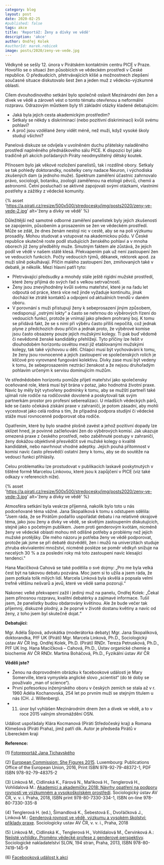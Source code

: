 ```yaml
---
category: blog
layout: post
date: 2020-02-25
#published: false
tags: akce
title: 'Reportáž: Ženy a dívky ve vědě'
description: 'akce'
author: Ondřej Kolek
#authorId: marek.rebicek
image: posts/2020/zeny-ve-vede.jpg
---
```


Vědkyně se sešly 12. února v Pirátském kontaktním centru PICE v Praze. Hovořilo se o situaci žen působících ve vědeckém prostředí v České republice. O předsudcích, přetrvávajících klišé a možnostnech zlepšení současné situace diskutovalo šest žen a jeden muž z vědecko-výzkumné oblasti.

Cílem dvouhodinového setkání bylo společně oslavit Mezinárodní den žen a dívek ve vědě a zároveň vést o tomto tématu otevřenou a neformální rozpravu. Odrazovým můstkem byly tři základní otázky kladené debatujícím: 
* Jaká byla jejich cesta akademickým prostředím? 
* Setkaly se někdy s diskriminací (nebo pozitivní diskriminací) kvůli svému pohlaví? 
* A proč jsou vzdělané ženy vidět méně, než muži, když vysoké školy studují všichni?

Panelová diskuze se odvíjela v uvolněném duchu přátelsky naladěného prostředí naplněného přednáškového sálu PICE.  K dispozici byl jako tradičně  při akcích pořádaných Piráty neodmyslitelný dětský koutek.

Přínosem bylo jak věkové rozložení panelistů, tak i rozdílné obory. Setkaly se tak pohledy doktorandky, nositelky ceny nadace Neuron, i východiska zkušených dam (a jednoho muže). Spektrum zaměření účastnic zahrnovalo právo, sociologii, botaniku, zoologii zaměřenou na etologii pěvců, chemii a astronomii. Četní posluchači se aktivně zapojovali svými otázkami, vlastními postřehy a zážitky z vědecké komunity.

{% asset 'https://a.pirati.cz/resize/500x500/stredocesky/img/posts2020/zeny-ve-vede-2.jpg' alt='ženy a dívky ve vědě' %}

Důležitější než samotné odborné zaměření panelistek byly jejich zkušenosti se zapojením, působením a prosazením se žen ve vědeckém prostředí. Může se zdát, že dnes ženám nestojí nic v cestě, aby se na poli výzkumu prosadily. Mohou studovat a vstupovat na akademickou půdu. V České republice skutečně roste podíl studujících ženského pohlaví a v mnoha oborech již ženy předběhly muže. Smutným faktem ale zůstává, že jejich podíl ve vědě v našem státě klesá. Překvapením pak už není zastoupení žen ve vedoucích funkcích. Počty vedoucích týmů, děkanek, rektorek apod. za muži silně pokulhávají. Příčin malého zastoupení žen, zmiňovaných také v debatě, je několik. Mezi hlavní patří tyto:

* Přetrvávající předsudky a mnohdy stále ještě rigidní mužské prostředí, které ženy přijímá do svých řad s velkou setrvačností.
* Ženy jsou znevýhodněny kvůli svému mateřství, které je na řadu let odpoutá od práce, která více než jinde vyžaduje kontinuitu, jinak dochází ke ztrátě kontaktů a odpojení od aktuálních trendů v daném oboru.
* V porovnání s muži přistupují ženy k sebeprosazení jiným způsobem, nedisponují „ostrými lokty“ a často se nehrnou do výběrových řízení do vedoucích funkcí, protože je vnímají jako předem prohraný boj. K tomu se přidává fakt, že se s nimi při výběru často příliš nepočítá, což jednak plyne z předchozích dvou příčin a jednak proto, že výběrové komise jsou často obsazeny pouze jejich mužskými kolegy. Ti pak buď vědomě či nevědomě ženské kandidátky přehlížejí.
Tyto příčiny lze řešit v dlouhodobém horizontu osvětou mezi již etablovanými mužskými kolegy, tak také výchovou u dětí. Chlapci musí být vychováváni k tomu, že ženy jsou rovnocenné a jejich zastoupení ve společenských rolích je klíčové pro vyrovnané fungování kolektivu. Dívky zase musí být vedeny k tomu, že sebeprosazením neztrácí ženskost a že nejsou druhořadým pohlavím určeným k servisu dominujícím mužům.

Ve střednědobém horizontu pomůže přijetí mateřství jako společensky oceňované role, která musí být brána v potaz, jako hodnotná životní praxe. Navíc by měly být vytvořeny podmínky k tomu, aby se mužští partneři také ujímali role rodiče na rodičovské dovolené a poskytovali tak svým partnerkám prostor pro profesní seberealizaci. U mladších vědeckých párů, kde se často očekává získání praxe v zahraničí, je potom zásadní, aby mohli vycestovat jako celá rodina s tím, že případná podpora studijní či vědecké stáže musí rovnocenně podporovat oba rodiče.

Opatřením, které by bylo snadné plošně zavést a jehož pozitivní dopady lze sklízet hned, je povinné začleňování žen do výběrových komisí. Jak ukazuje omezená praxe z českého prostředí, nebo zaběhnuté postupy v zahraničí, ženy dokážou objektivně přesvědčit své mužské kolegy o kvalitě kandidátek, nebo navrhnout vhodné adeptky. Jejich pouhá přítomnost v komisi navíc často přesvědčí ostatní ženy k tomu, aby se do soutěže na vedoucí funkci přihlásily.

Celou problematiku lze prostudovat v publikacích laskavě poskytnutých v tištěné formě Marcelou Linkovou, které jsou k zapůjčení v PICE (viz také odkazy v referencích níže).

{% asset 'https://a.pirati.cz/resize/500x500/stredocesky/img/posts2020/zeny-ve-vede-3.jpg' alt='ženy a dívky ve vědě' %}

Atmosféra setkání byla veskrze příjemná, nakolik bylo toto u nás podceňované téma vážné. Jana Skopalíková k tomu s odstupem sdělila: "Jsem ráda, že se Pirátům podařilo uspořádat debatu i na relativně okrajové téma, jako jsou ženy a dívky ve vědě, se skvělým zastoupením diskutujících, stejně jako s početným publikem. Jsem proti genderovým kvótám, nicméně ženy ve vědecké oblasti mohou mít odlišné potřeby a problémy než jejich mužské protějšky. Dle mého názoru je potřeba ženy ve vědě podporovat, protože jak jsme se při debatě dozvěděli, žen i mužů na univerzitách studuje zhruba ekvivalentní množství, nicméně posléze se poměr vědkyň snižuje na necelých 30 % a za poslední roky má toto zastoupení navíc klesající tendenci."

Hana Macíčková Cahová se také podělila o své dojmy: „Pro me byla velká čest být na takovou debatu pozvána. Moc jsem si to užila a jsem ráda, že jsem potkala tolik milých lidí. Marcela Linková byla skvělá a popsala velmi trefně většinu nešvarů a jevů, které ve vědě sama pozoruji.“ 

Nakonec velké překvapení zažil i jediný muž na panelu, Ondřej Kolek: „Čekal jsem přínosnou rozpravu, kvalitní debatérky a zajímavé informace. Tušil jsem, že panelistky budou obdarovány květinou. Ale že bude večer tak příjemný, diskuzně plodný, a že poprvé v životě dostanu květiny a navíc od ženy, z toho jsem byl skutečně dojat.“

**Debatující:**

Mgr. Adéla Šípová, advokátka (moderátorka debaty)
Mgr. Jana Skopalíková, doktorandka, PřF UK (Piráti)
Mgr. Marcela Linková, Ph.D., Sociologický ústav AV ČR
Ing. Ondřej Kolek, Ph.D. (Piráti)
RNDr. Tereza Petrusková, Ph.D., PřF UK
Ing. Hana Macíčková – Cahová, Ph.D., Ústav organické chemie a biochemie AV ČR
RNDr. Martina Boháčová, Ph.D., Fyzikální ústav AV ČR

**Věděli jste?**
* Ženou na doprovodném obrázku k facebookové události je Mary Somerville, která vymyslela anglické slovo „scientist“ (do té doby se používalo „man of science“).
* První pofesorkou inženýrského oboru v českých zemích se stala až v r. 1960 Adéla Kochanovská, 254 let po prvním muži se stejným titulem u nás (CH. J. Willenberg).
* 11. únor byl vyhlášen Mezinárodním dnem žen a dívek ve vědě, a to v roce 2015 valným shromáždění OSN.

Událost uspořádaly Klára Kocmanová (Piráti Středočeský kraj) a Romana Klimešová (Piráti Praha), jimž patří dík.
Autor je předseda Pirátů v Libereckém kraji

**Reference:**

(1) [Fotoreportáž Jana Tichavského](https://www.flickr.com/photos/piratipraha3/albums/72157713110288536?fbclid=IwAR1Sqp4KIMwkRJGfP-aX6YLZbdRhyV7hpo2Dnl4ukPtsA83g6Ebk5GKxm-I)

(2) [European Commission: She Figures 2015](https://ec.europa.eu/research/swafs/pdf/pub_gender_equality/she_figures_2015-final.pdf). Luxembourg: Publications Office of the European Union, 2016, Print ISBN 978-92-79-48372-1, PDF ISBN 978-92-79-48375-2

(3) Linková M., Cidlinská K., Fárová N., Maříková H., Tenglerová H., Vohlídalová M.: [Akademici a akademičky 2018: Návrhy opatření na podporu rovnosti ve výzkumném a vysokoškolském prostředí](https://www.soc.cas.cz/sites/default/files/publikace/akademici_a_akademicky_2018-navrhy_opatreni_na_podporu_rovnosti_ve_vyzkumnem_a-vysokoskolskem_prostredi.pdf). Sociologický ústav AV ČR, v. v. i. Praha, 2018, ISBN print 978-80-7330-334-1, ISBN on-line 978-80-7330-335-8

(4) Tenglerová H. (ed.), Šimandlová K., Šebestová E., Dvořáčková J., Linková M.: [Genderová rovnost ve vědě, výzkumu a vysokém školství: příklady praxe](https://www.soc.cas.cz/sites/default/files/soubory/genderova_rovnost_ve_vede_vyzkumu_a_vysokem_skolstvi_-_priklady_praxe.pdf). Sociologicky ustav AV ČR, v. v. i., Praha, 2018 

(5) Linková M., Cidlinská K., Tenglerová H., Vohlídalová M., Červinková A.: [Nejisté vyhlídky. Proměny vědecké profese z genderové perspektivy](https://www.soc.cas.cz/publikace/nejiste-vyhlidky-promeny-vedecke-profese-z-genderove-perspektivy). Sociologické nakladatelství SLON,  194 stran, Praha, 2013, ISBN 978-80-7419-145-9

(6) [Facebooková událost k akci](https://www.facebook.com/events/1520900471398238/)


